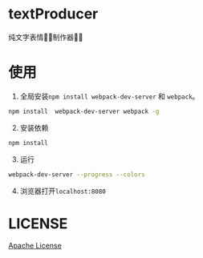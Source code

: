 # textProducer
纯文字表情🐣🌴制作器💐😋

# 使用

1. 全局安装`npm install webpack-dev-server` 和 `webpack`。

```bash
npm install  webpack-dev-server webpack -g
```
2. 安装依赖

```bash
npm install
```

3. 运行

```bash
webpack-dev-server --progress --colors
```

4. 浏览器打开`localhost:8080`

# LICENSE

[Apache License](LICENSE)
